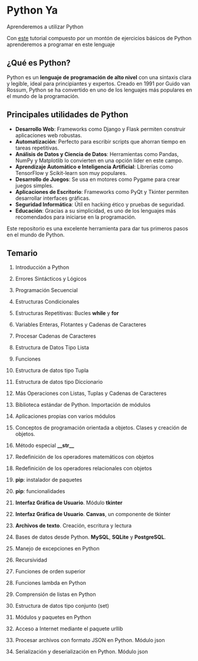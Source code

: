 # Python Ya

Aprenderemos a utilizar Python

Con [este](https://www.tutorialesprogramacionya.com/pythonya/index.php?inicio=0) tutorial compuesto por un montón de ejercicios básicos de Python aprenderemos a programar en este lenguaje

## ¿Qué es Python?

Python es un **lenguaje de programación de alto nivel** con una sintaxis clara y legible, ideal para principiantes y expertos. Creado en 1991 por Guido van Rossum, Python se ha convertido en uno de los lenguajes más populares en el mundo de la programación.

## Principales utilidades de Python

- **Desarrollo Web**: Frameworks como Django y Flask permiten construir aplicaciones web robustas.
- **Automatización**: Perfecto para escribir scripts que ahorran tiempo en tareas repetitivas.
- **Análisis de Datos y Ciencia de Datos**: Herramientas como Pandas, NumPy y Matplotlib lo convierten en una opción líder en este campo.
- **Aprendizaje Automático e Inteligencia Artificial**: Librerías como TensorFlow y Scikit-learn son muy populares.
- **Desarrollo de Juegos**: Se usa en motores como Pygame para crear juegos simples.
- **Aplicaciones de Escritorio**: Frameworks como PyQt y Tkinter permiten desarrollar interfaces gráficas.
- **Seguridad Informática**: Útil en hacking ético y pruebas de seguridad.
- **Educación**: Gracias a su simplicidad, es uno de los lenguajes más recomendados para iniciarse en la programación.

Este repositorio es una excelente herramienta para dar tus primeros pasos en el mundo de Python.

## Temario

1. Introducción a Python

2. Errores Sintácticos y Lógicos

3. Programación Secuencial

4. Estructuras Condicionales

5. Estructuras Repetitivas: Bucles **while** y **for**

6. Variables Enteras, Flotantes y Cadenas de Caracteres

7. Procesar Cadenas de Caracteres

8. Estructura de Datos Tipo Lista

9. Funciones

10. Estructura de datos tipo Tupla

11. Estructura de datos tipo Diccionario

12. Más Operaciones con Listas, Tuplas y Cadenas de Caracteres

13. Biblioteca estándar de Python. Importación de módulos

14. Aplicaciones propias con varios módulos

15. Conceptos de programación orientada a objetos. Clases y creación de objetos.

16. Método especial **\_\_str\_\_**

17. Redefinición de los operadores matemáticos con objetos

18. Redefinición de los operadores relacionales con objetos

19. **pip**: instalador de paquetes

20. **pip**: funcionalidades

21. **Interfaz Gráfica de Usuario**. Módulo **tkinter**

22. **Interfaz Gráfica de Usuario**. **Canvas**, un componente de tkinter

23. **Archivos de texto**. Creación, escritura y lectura

24. Bases de datos desde Python. **MySQL**, **SQLite** y **PostgreSQL**.

25. Manejo de excepciones en Python

26. Recursividad

27. Funciones de orden superior

28. Funciones lambda en Python

29. Comprensión de listas en Python

30. Estructura de datos tipo conjunto (set)

31. Módulos y paquetes en Python

32. Acceso a Internet mediante el paquete urllib

33. Procesar archivos con formato JSON en Python. Módulo json

34. Serialización y deserialización en Python. Módulo json








